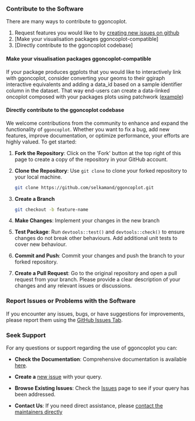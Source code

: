 ### Contribute to the Software

There are many ways to contribute to ggoncoplot.

1.  Request features you would like to by [creating new issues on
    github](https://github.com/selkamand/ggoncoplot/issues)
2.  [Make your visualisation packages ggoncoplot-compatible]
3.  [Directly contribute to the ggoncoplot codebase]

#### Make your visualisation packages ggoncoplot-compatible

If your package produces ggplots that you would like to interactively
link with ggoncoplot, consider converting your geoms to their ggiraph
interactive equivalents and adding a data_id based on a sample
identifier column in the dataset. That way end-users can create a
data-linked oncoplot composed with your packages plots using patchwork
([example](https://selkamand.github.io/ggoncoplot/articles/manual.html#interaction-with-other-packages))

#### Directly contribute to the ggoncoplot codebase

We welcome contributions from the community to enhance and expand the
functionality of `ggoncoplot`. Whether you want to fix a bug, add new
features, improve documentation, or optimize performance, your efforts
are highly valued. To get started:

1.  **Fork the Repository**: Click on the 'Fork' button at the top right
    of this page to create a copy of the repository in your GitHub
    account.

2.  **Clone the Repository**: Use `git clone` to clone your forked
    repository to your local machine.

    ``` bash
    git clone https://github.com/selkamand/ggoncoplot.git
    ```

3.  **Create a Branch**

    ``` bash
    git checkout -b feature-name
    ```

4.  **Make Changes**: Implement your changes in the new branch

5. **Test Package**: Run `devtools::test()` and `devtools::check()` to ensure changes do not break other behaviours. 
Add additional unit tests to cover new behaviour.

7.  **Commit and Push**: Commit your changes and push the branch to your
    forked repository.

8.  **Create a Pull Request**: Go to the original repository and open a
    pull request from your branch. Please provide a clear description of
    your changes and any relevant issues or discussions.

### Report Issues or Problems with the Software

If you encounter any issues, bugs, or have suggestions for improvements,
please report them using the [GitHub Issues Tab](https://github.com/selkamand/ggoncoplot/issues/).

### Seek Support

For any questions or support regarding the use of ggoncoplot you can:

-   **Check the Documentation**: Comprehensive documentation is
    available [here](https://selkamand.github.io/ggoncoplot/index.html).

-   **Create a** [new
    issue](https://github.com/selkamand/ggoncoplot/issues/new) with your
    query.

-   **Browse Existing Issues**: Check the
    [Issues](https://github.com/selkamand/ggoncoplot/issues) page to see
    if your query has been addressed.

-   **Contact Us**: If you need direct assistance, please [contact the
    maintainers
    directly](mailto:selkamand@ccia.org.au?subject=ggoncoplot)
